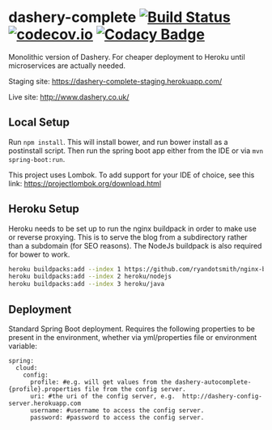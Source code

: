# dashery-complete [![Build Status](https://travis-ci.org/Cowbacca/dashery-complete.svg?branch=master)](https://travis-ci.org/Cowbacca/dashery-complete) [![codecov.io](https://codecov.io/github/Cowbacca/dashery-complete/coverage.svg?branch=master)](https://codecov.io/github/Cowbacca/dashery-complete?branch=master) [![Codacy Badge](https://api.codacy.com/project/badge/grade/130c1df92d3547a7ba30bcd6ff2f7057)](https://www.codacy.com/app/Cowbacca/dashery-complete)
Monolithic version of Dashery.  For cheaper deployment to Heroku until microservices are actually needed.

Staging site: https://dashery-complete-staging.herokuapp.com/

Live site: http://www.dashery.co.uk/

## Local Setup

Run `npm install`.  This will install bower, and run bower install as a postinstall script.  Then run the spring boot app either from the IDE or via `mvn spring-boot:run`.

This project uses Lombok.  To add support for your IDE of choice, see this link: https://projectlombok.org/download.html

## Heroku Setup

Heroku needs to be set up to run the nginx buildpack in order to make use or reverse proxying.  This is to serve the blog from a subdirectory rather than a subdomain (for SEO reasons).  The NodeJs buildpack is also required for bower to work.

```bash
heroku buildpacks:add --index 1 https://github.com/ryandotsmith/nginx-buildpack.git
heroku buildpacks:add --index 2 heroku/nodejs
heroku buildpacks:add --index 3 heroku/java
```

## Deployment

Standard Spring Boot deployment.  Requires the following properties to be present in the environment, whether via yml/properties file or environment variable:

```
spring:
  cloud:
    config:
      profile: #e.g. will get values from the dashery-autocomplete-{profile}.properties file from the config server.
      uri: #the uri of the config server, e.g.  http://dashery-config-server.herokuapp.com
      username: #username to access the config server.
      password: #password to access the config server.
```
